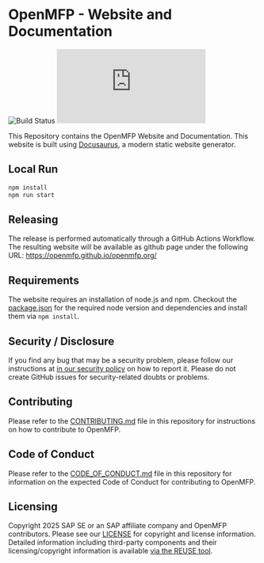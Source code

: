 # OpenMFP - Website and Documentation

![Build Status](https://github.com/openmfp/openmfp.org/actions/workflows/pipeline.yml/badge.svg)
[![REUSE status](
https://api.reuse.software/badge/github.com/openmfp/openmfp.org)](https://api.reuse.software/info/github.com/openmfp/openmfp.org)

This Repository contains the OpenMFP Website and Documentation. This website is built using [Docusaurus](https://docusaurus.io/), a modern static website generator.

## Local Run

```sh
npm install
npm run start
```

## Releasing

The release is performed automatically through a GitHub Actions Workflow. The resulting website will be available as github page under the following URL: https://openmfp.github.io/openmfp.org/

## Requirements

The website requires an installation of node.js and npm.
Checkout the [package.json](package.json) for the required node version and dependencies and install them via `npm install`.

## Security / Disclosure

If you find any bug that may be a security problem, please follow our instructions at [in our security policy](https://github.com/openmfp/openmfp.org/security/policy) on how to report it. Please do not create GitHub issues for security-related doubts or problems.

## Contributing

Please refer to the [CONTRIBUTING.md](CONTRIBUTING.md) file in this repository for instructions on how to contribute to OpenMFP.

## Code of Conduct

Please refer to the [CODE_OF_CONDUCT.md](CODE_OF_CONDUCT.md) file in this repository for information on the expected Code of Conduct for contributing to OpenMFP.

## Licensing

Copyright 2025 SAP SE or an SAP affiliate company and OpenMFP contributors. Please see our [LICENSE](LICENSE) for copyright and license information. Detailed information including third-party components and their licensing/copyright information is available [via the REUSE tool](https://api.reuse.software/info/github.com/openmfp/openmfp.org).

